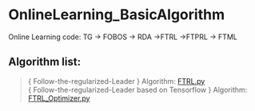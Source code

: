 # OnlineLearning_BasicAlgorithm
Online Learning code: TG -> FOBOS -> RDA ->FTRL ->FTPRL -> FTML 

## Algorithm list:
> { Follow-the-regularized-Leader } Algorithm: [FTRL.py](https://github.com/YEN-GitHub/OnlineLearning_BasicAlgorithm/blob/master/FTRL.py) <br>
> { Follow-the-regularized-Leader based on Tensorflow } Algorithm: [FTRL_Optimizer.py](https://github.com/YEN-GitHub/OnlineLearning_BasicAlgorithm/blob/master/FTRL_Optimizer.py) <br>

